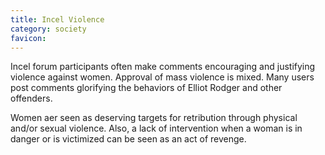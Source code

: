```yaml
---
title: Incel Violence
category: society
favicon: 
---
```



Incel forum participants often make comments encouraging and justifying violence against women. Approval of mass violence is mixed. Many users post comments glorifying the behaviors of Elliot Rodger and other offenders.

Women aer seen as deserving targets for retribution through physical and/or sexual violence. Also, a lack of intervention when a woman is in danger or is victimized can be seen as an act of revenge.
